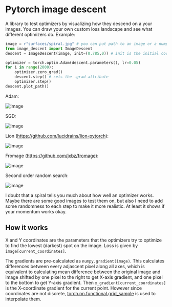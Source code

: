 # Pytorch image descent
A library to test optimizers by visualizing how they descend on a your images. You can draw your own custom loss landscape and see what different optimizers do. Example:
```py
image = r"surfaces/spiral.jpg" # you can put path to an image or a numpy array / torch tensor. It will be converted into black-and-white channel-last.
from image_descent import ImageDescent
descent = ImageDescent(image, init=(0.785,0)) # init is the initial coordinate. The coordinates always start at (-1,-1) - top left corner, and (1,1) is bottom right corner. This is because [torch.nn.functional.grid_sample](https://pytorch.org/docs/stable/generated/torch.nn.functional.grid_sample.html) is used to interpolate values between pixels.

optimizer = torch.optim.Adam(descent.parameters(), lr=0.05)
for i in range(2000):
    optimizer.zero_grad()
    descent.step() # sets the .grad attribute
    optimizer.step()
descent.plot_path()
```
Adam:

![image](https://github.com/stunlocked1/image-descent/assets/76593873/4e07bfaf-a275-4e2f-ae9d-cff6fd2449b2)

SGD:

![image](https://github.com/stunlocked1/image-descent/assets/76593873/ef8962ee-ee28-428d-a133-757cc6836f3a)

Lion (https://github.com/lucidrains/lion-pytorch):

![image](https://github.com/stunlocked1/image-descent/assets/76593873/cedc7001-5969-44bd-8ae4-9d06c42fef07)

Fromage (https://github.com/jxbz/fromage):

![image](https://github.com/stunlocked1/image-descent/assets/76593873/080a25ae-c9ff-4791-a606-343ad8ae6463)

Second order random search:

![image](https://github.com/stunlocked1/image-descent/assets/76593873/00d1601a-3ace-4c16-bb43-f7ce5f0a20be)

I doubt that a spiral tells you much about how well an optimizer works. Maybe there are some good images to test them on, but also I need to add some randomness to each step to make it more realistic. At least it shows if your momentum works okay.

## How it works
X and Y coordinates are the parameters that the optimizers try to optimize to find the lowest (darkest) spot on the image. Loss is given by `image[current_coordinates]`.

The gradients are pre-calculated as `numpy.gradient(image)`. This calculates differences between every adjascent pixel along all axes, which is equivalent to calculating mean difference between the original image and image shifted by one pixel to the right to get X-axis gradient, and one pixel to the bottom to get Y-axis gradient. Then `x_gradient[current_coordinates]` is the X-coordinate gradient for the current point. However since coordinates are not discrete, [torch.nn.functional.grid_sample](https://pytorch.org/docs/stable/generated/torch.nn.functional.grid_sample.html) is used to interpolate them.
